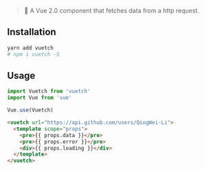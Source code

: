 >👻 A Vue 2.0 component that fetches data from a http request.

## Installation
```bash
yarn add vuetch
# npm i vuetch -S
```

## Usage

```javascript
import Vuetch from 'vuetch'
import Vue from 'vue'

Vue.use(Vuetch)
```

```html
<vuetch url="https://api.github.com/users/QingWei-Li">
  <template scope="props">
    <pre>{{ props.data }}</pre>
    <pre>{{ props.error }}</pre>
    <div>{{ props.loading }}</div>
  </template>
</vuetch>
```

